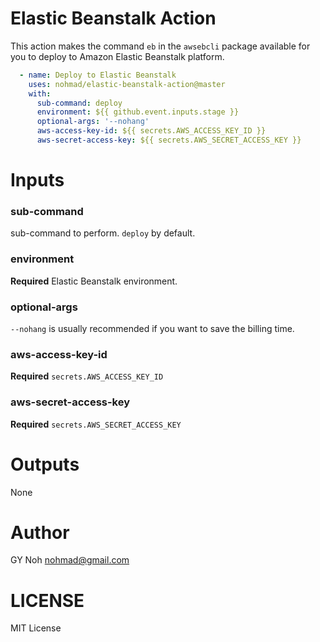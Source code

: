 # Elastic Beanstalk Action

This action makes the command `eb` in the `awsebcli` package available for you to deploy to Amazon Elastic Beanstalk platform.

```yml
  - name: Deploy to Elastic Beanstalk
    uses: nohmad/elastic-beanstalk-action@master
    with:
      sub-command: deploy
      environment: ${{ github.event.inputs.stage }}
      optional-args: '--nohang'
      aws-access-key-id: ${{ secrets.AWS_ACCESS_KEY_ID }}
      aws-secret-access-key: ${{ secrets.AWS_SECRET_ACCESS_KEY }}
```

# Inputs

### sub-command

sub-command to perform. `deploy` by default.

### environment

**Required** Elastic Beanstalk environment.

### optional-args

`--nohang` is usually recommended if you want to save the billing time.

### aws-access-key-id

**Required** `secrets.AWS_ACCESS_KEY_ID`

### aws-secret-access-key

**Required** `secrets.AWS_SECRET_ACCESS_KEY`

# Outputs

None

# Author

GY Noh <nohmad@gmail.com>

# LICENSE

MIT License
